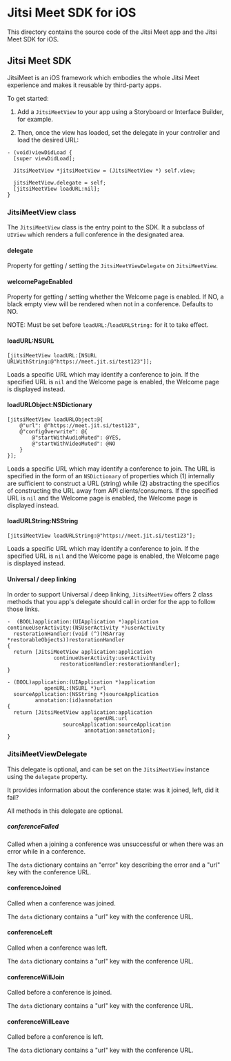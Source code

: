 # Jitsi Meet SDK for iOS

This directory contains the source code of the Jitsi Meet app and the Jitsi Meet
SDK for iOS.

## Jitsi Meet SDK

JitsiMeet is an iOS framework which embodies the whole Jitsi Meet experience and
makes it reusable by third-party apps.

To get started:

1. Add a `JitsiMeetView` to your app using a Storyboard or Interface Builder,
   for example.

2. Then, once the view has loaded, set the delegate in your controller and load
   the desired URL:

```objc
- (void)viewDidLoad {
  [super viewDidLoad];

  JitsiMeetView *jitsiMeetView = (JitsiMeetView *) self.view;

  jitsiMeetView.delegate = self;
  [jitsiMeetView loadURL:nil];
}
```

### JitsiMeetView class

The `JitsiMeetView` class is the entry point to the SDK. It a subclass of
`UIView` which renders a full conference in the designated area.

#### delegate

Property for getting / setting the `JitsiMeetViewDelegate` on `JitsiMeetView`.

#### welcomePageEnabled

Property for getting / setting whether the Welcome page is enabled. If NO, a
black empty view will be rendered when not in a conference. Defaults to NO.

NOTE: Must be set before `loadURL:`/`loadURLString:` for it to take effect.

#### loadURL:NSURL

```objc
[jitsiMeetView loadURL:[NSURL URLWithString:@"https://meet.jit.si/test123"]];
```

Loads a specific URL which may identify a conference to join. If the specified
URL is `nil` and the Welcome page is enabled, the Welcome page is displayed
instead.

#### loadURLObject:NSDictionary

```objc
[jitsiMeetView loadURLObject:@{
    @"url": @"https://meet.jit.si/test123",
    @"configOverwrite": @{
        @"startWithAudioMuted": @YES,
        @"startWithVideoMuted": @NO
    }
}];
```

Loads a specific URL which may identify a conference to join. The URL is
specified in the form of an `NSDictionary` of properties which (1) internally
are sufficient to construct a URL (string) while (2) abstracting the specifics
of constructing the URL away from API clients/consumers. If the specified URL is
`nil` and the Welcome page is enabled, the Welcome page is displayed instead.

#### loadURLString:NSString

```objc
[jitsiMeetView loadURLString:@"https://meet.jit.si/test123"];
```

Loads a specific URL which may identify a conference to join. If the specified
URL is `nil` and the Welcome page is enabled, the Welcome page is displayed
instead.

#### Universal / deep linking

In order to support Universal / deep linking, `JitsiMeetView` offers 2 class
methods that you app's delegate should call in order for the app to follow those
links.

```objc
-  (BOOL)application:(UIApplication *)application
continueUserActivity:(NSUserActivity *)userActivity
  restorationHandler:(void (^)(NSArray *restorableObjects))restorationHandler
{
  return [JitsiMeetView application:application
               continueUserActivity:userActivity
                 restorationHandler:restorationHandler];
}

- (BOOL)application:(UIApplication *)application
            openURL:(NSURL *)url
  sourceApplication:(NSString *)sourceApplication
         annotation:(id)annotation
{
  return [JitsiMeetView application:application
                            openURL:url
                  sourceApplication:sourceApplication
                         annotation:annotation];
}
```

### JitsiMeetViewDelegate

This delegate is optional, and can be set on the `JitsiMeetView` instance using
the `delegate` property.

It provides information about the conference state: was it joined, left, did it
fail?

All methods in this delegate are optional.

##### conferenceFailed

Called when a joining a conference was unsuccessful or when there was an error
while in a conference.

The `data` dictionary contains an "error" key describing the error and a "url"
key with the conference URL.

#### conferenceJoined

Called when a conference was joined.

The `data` dictionary contains a "url" key with the conference URL.

#### conferenceLeft

Called when a conference was left.

The `data` dictionary contains a "url" key with the conference URL.

#### conferenceWillJoin

Called before a conference is joined.

The `data` dictionary contains a "url" key with the conference URL.

#### conferenceWillLeave

Called before a conference is left.

The `data` dictionary contains a "url" key with the conference URL.
